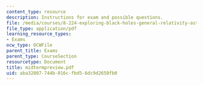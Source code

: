```yaml
---
content_type: resource
description: Instructions for exam and possible questions.
file: /media/courses/8-224-exploring-black-holes-general-relativity-astrophysics-spring-2003/aba32807744b016cfbd56dc9d2650fb0_midtermpreview.pdf
file_type: application/pdf
learning_resource_types:
- Exams
ocw_type: OCWFile
parent_title: Exams
parent_type: CourseSection
resourcetype: Document
title: midtermpreview.pdf
uid: aba32807-744b-016c-fbd5-6dc9d2650fb0
---
```

